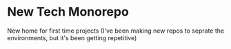 # New Tech Monorepo
New home for first time projects (I've been making new repos to seprate the environments, but it's been getting repetitive)
